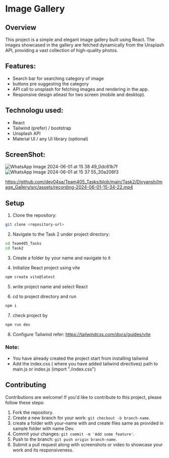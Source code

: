 # Image Gallery

## Overview

This project is a simple and elegant image gallery built using React. The images showcased in the gallery are fetched dynamically from the Unsplash API, providing a vast collection of high-quality photos.

## Features:
- Search bar for searching category of image
- buttons pre suggesting the category
- API call to unsplash for fetching images and rendering in the app.
- Responsive design atleast for two screen (mobile and desktop).

## Technologu used:
- React
- Tailwind (prefer) / bootstrap
- Unsplash API
- Material UI / any UI library (optional) 

## ScreenShot:
![WhatsApp Image 2024-06-01 at 15 38 49_0dc61b7f](https://github.com/dev04sa/Team405_Tasks/assets/129666293/544d954f-3879-438b-b11f-7035579a322b)
![WhatsApp Image 2024-06-01 at 15 37 55_30a206f3](https://github.com/dev04sa/Team405_Tasks/assets/129666293/0387f4e5-207a-4d52-8ac6-9609dba712f3)

https://github.com/dev04sa/Team405_Tasks/blob/main/Task2/Divyansh/Image_Gallery/src/assets/recording-2024-06-01-15-34-22.mp4



## Setup

1. Clone the repository:

```bash
git clone <repository-url>
```

2. Navigate to the Task 2 under project directory:

```bash
cd Team405_Tasks
cd Task2
```

3. Create a folder by your name and navigate to it


4. Initialize React project using vite

```bash
npm create vite@latest
```

5. write project name and select React

6. cd to project directory and run

```bash
npm i
```

7. check project by

```bash
npm run dev
```

8. Configure Tailwind
   refer: https://tailwindcss.com/docs/guides/vite

### Note:
- You have already created the project start from installing tailwind
- Add the index.css ( where you have added tailwind directives)  path to main.js or index.js
  (import "./index.css")


## Contributing

Contributions are welcome! If you'd like to contribute to this project, please follow these steps:

1. Fork the repository.
2. Create a new branch for your work: `git checkout -b branch-name`.
3. create a folder with your-name with <your-name> and create files same as provided in sample folder with name Dev.
3. Commit your changes: `git commit -m 'Add some feature'`.
4. Push to the branch: `git push origin branch-name`.
5. Submit a pull request along with screenshots or video to showcase your work and its responsiveness.
